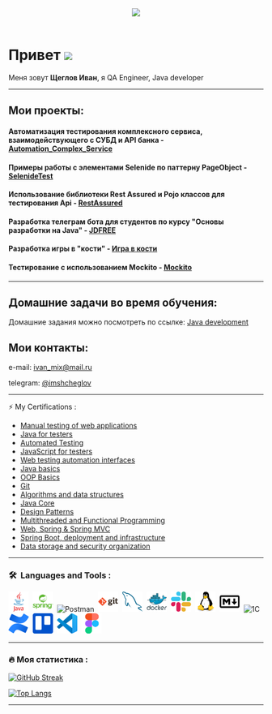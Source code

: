 <div id="header" align="center">
  <img src="https://media.giphy.com/media/SUcApSWjPwQMARvcM8/giphy.gif" width="150"/>
</div>
<div id="seconder" align="center">
  <img src="https://komarev.com/ghpvc/?username=ischeglov&style=flat-square&color=blue" alt=""/>
</div>

<h1>
  Привет
  <img src="https://media.giphy.com/media/v1.Y2lkPTc5MGI3NjExZ2I2ajJsNjM1MTRidThhdDMwMGZodGdxNWZteWxva204dW9vbDl4ZSZlcD12MV9pbnRlcm5hbF9naWZfYnlfaWQmY3Q9cw/hvRJCLFzcasrR4ia7z/giphy.gif" width="30px"/>
</h1>

Меня зовут **Щеглов Иван**, я QA Engineer, Java developer

---

## Мои проекты:

#### Автоматизация тестирования комплексного сервиса, взаимодействующего с СУБД и API банка - [Automation_Complex_Service](https://github.com/ischeglov/Automation_Complex_Service)
#### Примеры работы с элементами Selenide по паттерну PageObject - [SelenideTest](https://github.com/ischeglov/SelenideTest)
#### Использование библиотеки Rest Assured и Pojo классов для тестирования Api - [RestAssured](https://github.com/ischeglov/RestAssured)
#### Разработка телеграм бота для студентов по курсу "Основы разработки на Java" - [JDFREE](https://github.com/ischeglov/JDFREE)
#### Разработка игры в "кости" - [Игра в кости](https://github.com/ischeglov/Dices_game)
#### Тестирование с использованием Mockito - [Mockito](https://github.com/ischeglov/Mockito)

---

## Домашние задачи во время обучения:

Домашние задания можно посмотреть по ссылке: [Java development](https://github.com/ischeglov/My_homework)

## Мои контакты:
e-mail: ivan_mix@mail.ru

telegram: [@imshcheglov](https://t.me/imshcheglov)

</p>

---

⚡  My Certifications :
- [Manual testing of web applications](https://github.com/ischeglov/Certificates/blob/main/QA_1_Manual%20testing%20of%20web%20applications.pdf)
- [Java for testers](https://github.com/ischeglov/Certificates/blob/main/QA_2_Java%20for%20testers.pdf)
- [Automated Testing](https://github.com/ischeglov/Certificates/blob/main/QA_3_Automated%20Testing.pdf)
- [JavaScript for testers](https://github.com/ischeglov/Certificates/blob/main/QA_5_JavaScript%20for%20testers.pdf)
- [Web testing automation interfaces](https://github.com/ischeglov/Certificates/blob/main/QA_6_Web%20testing%20automation%20interfaces.pdf)
- [Java basics](https://github.com/ischeglov/Certificates/blob/main/1_Java%20Basics.pdf)
- [OOP Basics](https://github.com/ischeglov/Certificates/blob/main/2_OOP%20Basics.pdf)
- [Git](https://github.com/ischeglov/Certificates/blob/main/3_Git.pdf)
- [Algorithms and data structures](https://github.com/ischeglov/Certificates/blob/main/4_Algorithms%20and%20data%20structures.pdf)
- [Java Core](https://github.com/ischeglov/Certificates/blob/main/5_Java%20Core.pdf)
- [Design Patterns](https://github.com/ischeglov/Certificates/blob/main/6_Design%20Patterns.pdf)
- [Multithreaded and Functional Programming](https://github.com/ischeglov/Certificates/blob/main/7_Multithreaded%20and%20Functional%20Programming.pdf)
- [Web, Spring & Spring MVC](https://github.com/ischeglov/Certificates/blob/main/8_Web%2C%20Spring%20%26%20Spring%20MVC.pdf)
- [Spring Boot, deployment and infrastructure](https://github.com/ischeglov/Certificates/blob/main/9_Spring%20Boot%2C%20deployment%20and%20infrastructure.pdf)
- [Data storage and security organization](https://github.com/ischeglov/Certificates/blob/main/10_Data%20storage%20and%20security%20organization.pdf)
</p>

---

### 🛠 &nbsp;Languages and Tools :
<p>
<img src="https://github.com/devicons/devicon/blob/master/icons/java/java-original-wordmark.svg" title="Java" alt="Java" width="40" height="40"/>&nbsp;
<img src="https://github.com/devicons/devicon/blob/master/icons/spring/spring-original-wordmark.svg" title="Spring" alt="Spring" width="40" height="40"/>&nbsp;
<img src="https://www.vectorlogo.zone/logos/getpostman/getpostman-icon.svg" title="Postman"  alt="Postman" width="40" height="40"/>&nbsp;
<img src="https://github.com/devicons/devicon/blob/master/icons/git/git-original-wordmark.svg" title="Git" alt="Git" width="40" height="40"/>&nbsp;
<img src="https://github.com/devicons/devicon/blob/master/icons/mysql/mysql-original.svg" title="MySQL" alt="MySQL" width="40" height="40"/>&nbsp;
<img src="https://github.com/devicons/devicon/blob/master/icons/docker/docker-original-wordmark.svg" title="MySQL" alt="MySQL" width="40" height="40"/>&nbsp;
<img src="https://github.com/devicons/devicon/blob/master/icons/slack/slack-original.svg" title="Slack" alt="Slack" width="40" height="40"/>&nbsp; 
<img src="https://github.com/devicons/devicon/blob/master/icons/linux/linux-original.svg" title="Linux" alt="Linux" width="40" height="40"/>&nbsp;
<img src="https://github.com/devicons/devicon/blob/master/icons/markdown/markdown-original.svg" title="MD" alt="MD" width="40" height="40"/>&nbsp;
<img src="https://upload.wikimedia.org/wikipedia/commons/9/93/1C_Company_logo.svg" title="1С" alt="1С" width="40" height="40"/>&nbsp;
<img src="https://github.com/devicons/devicon/blob/master/icons/confluence/confluence-original.svg" title="Confluence" alt="Confluence" width="40" height="40"/>&nbsp;
<img src="https://github.com/devicons/devicon/blob/master/icons/trello/trello-plain.svg" title="Trello" alt="Trello" width="40" height="40"/>&nbsp;
<img src="https://github.com/devicons/devicon/blob/master/icons/vscode/vscode-original.svg" title="VS Code" alt="VS Code" width="40" height="40"/>&nbsp;
<img src="https://github.com/devicons/devicon/blob/master/icons/figma/figma-original.svg" title="Figma" alt="Figma" width="40" height="40"/>&nbsp;
  
</p>

---

### :fire: Моя статистика :
[![GitHub Streak](http://github-readme-streak-stats.herokuapp.com?user=ischeglov&theme=highcontrast&border_radius=4.6&locale=ru)](https://git.io/streak-stats)


[![Top Langs](https://github-readme-stats.vercel.app/api/top-langs/?username=ischeglov&layout=compact&theme=vision-friendly-dark)](https://github.com/anuraghazra/github-readme-stats)

---

